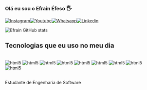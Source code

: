 ### Olá eu sou o Efrain Éfeso 🖐️

[![Instagram](https://img.shields.io/badge/Instagram-E4405F?style=for-the-badge&logo=instagram&logoColor=white
)](https://instagram.com/efrainefeso)[![Youtube](https://img.shields.io/badge/YouTube-FF0000?style=for-the-badge&logo=youtube&logoColor=white
)](https://youtube.com/c/codescientist)[![Whatsapp](https://img.shields.io/badge/WhatsApp-25D366?style=for-the-badge&logo=whatsapp&logoColor=white
)](https://wa.me/message/QYBLSYVFOEJ3K1)[![Linkedin](https://img.shields.io/badge/LinkedIn-0077B5?style=for-the-badge&logo=linkedin&logoColor=white
)](https://linkedin.com/in/efraindefreitas)

![Efrain GitHub stats](https://github-readme-stats.vercel.app/api?username=efrainefeso&show_icons=true&theme=dracula)

## Tecnologias que eu uso no meu dia

<div style="display: inline_block"><br>
 <img align="center" alt="html5"src="https://img.shields.io/badge/HTML5-E34F26?style=for-the-badge&logo=html5&logoColor=white">
 <img align="center" alt="html5"src="https://img.shields.io/badge/CSS3-1572B6?style=for-the-badge&logo=css3&logoColor=white">
 <img align="center" alt="html5"src="https://img.shields.io/badge/JavaScript-F7DF1E?style=for-the-badge&logo=javascript&logoColor=black">
 <img align="center" alt="html5"src="https://img.shields.io/badge/Python-3776AB?style=for-the-badge&logo=python&logoColor=white">
 <img align="center" alt="html5"src="https://img.shields.io/badge/Java-ED8B00?style=for-the-badge&logo=openjdk&logoColor=white">
 <img align="center" alt="html5"src="https://img.shields.io/badge/C-00599C?style=for-the-badge&logo=c&logoColor=white">
 <img align="center" alt="html5"src="https://img.shields.io/badge/C%2B%2B-00599C?style=for-the-badge&logo=c%2B%2B&logoColor=white">
<img align="center" alt="html5"src="https://img.shields.io/badge/React-20232A?style=for-the-badge&logo=react&logoColor=61DAFB">
<img align="center" alt="html5"src="https://img.shields.io/badge/MySQL-00000F?style=for-the-badge&logo=mysql&logoColor=white">
</div><br/>

Estudante de Engenharia de Software

